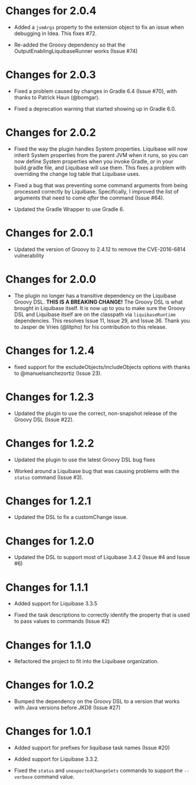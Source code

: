 Changes for 2.0.4
=================
- Added a `jvmArgs` property to the extension object to fix an issue when 
  debugging in Idea.  This fixes #72.
  
- Re-added the Groovy dependency so that the OutputEnablingLiquibaseRunner 
  works (Issue #74)
  
Changes for 2.0.3
=================
- Fixed a problem caused by changes in Gradle 6.4 (Issue #70), with thanks to
  Patrick Haun (@bomgar). 
  
- Fixed a deprecation warning that started showing up in Gradle 6.0.
  
Changes for 2.0.2
=================
- Fixed the way the plugin handles System properties.  Liquibase will now 
  inherit System properties from the parent JVM when it runs, so you can now
  define System properties when you invoke Gradle, or in your build.gradle 
  file, and Liquibase will use them.  This fixes a problem with overriding the 
  change log table that Liquibase uses.

- Fixed a bug that was preventing some command arguments from being processed
  correctly by Liquibase.  Specifically, I improved the list of arguments that
  need to come *after* the command (Issue #64).
 
- Updated the Gradle Wrapper to use Gradle 6.
  
Changes for 2.0.1
=================
- Updated the version of Groovy to 2.4.12 to remove the CVE-2016-6814
  vulnerability

Changes for 2.0.0
=================
- The plugin no longer has a transitive dependency on the Liquibase Groovy DSL.
  **THIS IS A BREAKING CHANGE!** The Groovy DSL is what brought in Liquibase 
  itself.  It is now up to you to make sure the Groovy DSL and Liquibase itself
  are on the classpath via `liquibaseRuntime` dependencies. This resolves 
  Issue 11, Issue 29, and Issue 36.  Thank you to Jasper de Vries (@litpho) for
  his contribution to this release.

Changes for 1.2.4
=================
- fixed support for the excludeObjects/includeObjects options with thanks to
  @manuelsanchezortiz (Issue 23).
  
Changes for 1.2.3
=================
- Updated the plugin to use the correct, non-snapshot release of the Groovy DSL
  (Issue #22).
  
Changes for 1.2.2
=================
- Updated the plugin to use the latest Groovy DSL bug fixes

- Worked around a Liquibase bug that was causing problems with the ```status```
  command (Issue #3).
  
Changes for 1.2.1
=================
- Updated the DSL to fix a customChange issue.

Changes for 1.2.0
=================
- Updated the DSL to support most of Liquibase 3.4.2 (Issue #4 and Issue #6)

Changes for 1.1.1
=================
- Added support for Liquibase 3.3.5

- Fixed the task descriptions to correctly identify the property that is used
  to pass values to commands (Issue #2)
  
Changes for 1.1.0
=================
- Refactored the project to fit into the Liquibase organization.

Changes for 1.0.2
=================
- Bumped the dependency on the Groovy DSL to a version that works with Java
  versions before JKD8 (Issue #27)

Changes for 1.0.1
=================
- Added support for prefixes for liquibase task names (Issue #20)

- Added support for Liquibase 3.3.2.

- Fixed the ```status``` and ```unexpectedChangeSets``` commands to support the
  ```--verbose``` command value.
